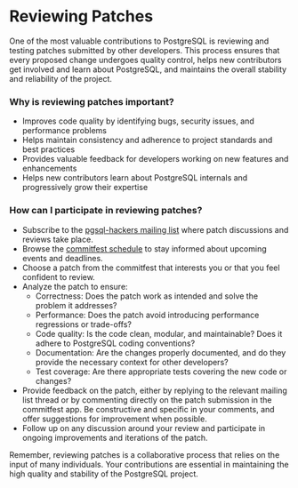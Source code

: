 # Reviewing Patches

One of the most valuable contributions to PostgreSQL is reviewing and testing patches submitted by other developers. This process ensures that every proposed change undergoes quality control, helps new contributors get involved and learn about PostgreSQL, and maintains the overall stability and reliability of the project.

### Why is reviewing patches important?

- Improves code quality by identifying bugs, security issues, and performance problems
- Helps maintain consistency and adherence to project standards and best practices
- Provides valuable feedback for developers working on new features and enhancements
- Helps new contributors learn about PostgreSQL internals and progressively grow their expertise

### How can I participate in reviewing patches?

- Subscribe to the [pgsql-hackers mailing list](https://www.postgresql.org/list/pgsql-hackers/) where patch discussions and reviews take place.
- Browse the [commitfest schedule](https://commitfest.postgresql.org/) to stay informed about upcoming events and deadlines.
- Choose a patch from the commitfest that interests you or that you feel confident to review.
- Analyze the patch to ensure:
   - Correctness: Does the patch work as intended and solve the problem it addresses?
   - Performance: Does the patch avoid introducing performance regressions or trade-offs?
   - Code quality: Is the code clean, modular, and maintainable? Does it adhere to PostgreSQL coding conventions?
   - Documentation: Are the changes properly documented, and do they provide the necessary context for other developers?
   - Test coverage: Are there appropriate tests covering the new code or changes?
- Provide feedback on the patch, either by replying to the relevant mailing list thread or by commenting directly on the patch submission in the commitfest app. Be constructive and specific in your comments, and offer suggestions for improvement when possible.
- Follow up on any discussion around your review and participate in ongoing improvements and iterations of the patch.

Remember, reviewing patches is a collaborative process that relies on the input of many individuals. Your contributions are essential in maintaining the high quality and stability of the PostgreSQL project.